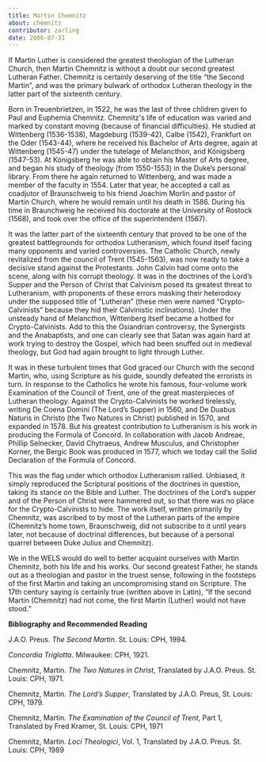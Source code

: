 ```yaml
---
title: Martin Chemnitz
about: chemnitz
contributor: zarling
date: 2006-07-31
---
```


If Martin Luther is considered the greatest theologian of the Lutheran Church, then Martin Chemnitz is without a doubt our second greatest Lutheran Father. Chemnitz is certainly deserving of the title “the Second Martin”, and was the primary bulwark of orthodox Lutheran theology in the latter part of the sixteenth century.

Born in Treuenbrietzen, in 1522, he was the last of three children given to Paul and Euphemia Chemnitz. Chemnitz's life of education was varied and marked by constant moving (because of financial difficulties). He studied at Wittenberg (1536-1538), Magdeburg (1539-42), Calbe (1542), Frankfurt on the Oder (1543-44), where he received his Bachelor of Arts degree, again at Wittenberg (1545-47) under the tutelage of Melancthon, and Königsberg (1547-53). At Königsberg he was able to obtain his Master of Arts degree, and began his study of theology (from 1550-1553) in the Duke’s personal library. From there he again returned to Wittenberg, and was made a member of the faculty in 1554. Later that year, he accepted a call as coadjutor of Braunschweig to his friend Joachim Morlin and pastor of Martin Church, where he would remain until his death in 1586. During his time in Braunchweig he received his doctorate at the University of Rostock (1568), and took over the office of the superintendent (1567).

It was the latter part of the sixteenth century that proved to be one of the greatest battlegrounds for orthodox Lutheranism, which found itself facing many opponents and varied controversies. The Catholic Church, newly revitalized from the council of Trent (1545-1563), was now ready to take a decisive stand against the Protestants. John Calvin had come onto the scene, along with his corrupt theology. It was in the doctrines of the Lord’s Supper and the Person of Christ that Calvinism posed its greatest threat to Lutheranism, with proponents of these errors masking their heterodoxy under the supposed title of “Lutheran” (these men were named “Crypto-Calvinists” because they hid their Calvinistic inclinations). Under the unsteady hand of Melancthon, Wittenberg itself became a hotbed for Crypto-Calvinists. Add to this the Osiandrian controversy, the Synergists and the Anabaptists, and one can clearly see that Satan was again hard at work trying to destroy the Gospel, which had been snuffed out in medieval theology, but God had again brought to light through Luther.

It was in these turbulent times that God graced our Church with the second Martin, who, using Scripture as his guide, soundly defeated the errorists in turn. In response to the Catholics he wrote his famous, four-volume work Examination of the Council of Trent, one of the great masterpieces of Lutheran theology. Against the Crypto-Calvinists he worked tirelessly, writing De Coena Domini (The Lord’s Supper) in 1560, and De Duabus Naturis in Christo (the Two Natures in Christ) published in 1570, and expanded in 1578. But his greatest contribution to Lutheranism is his work in producing the Formula of Concord. In collaboration with Jacob Andreae, Phillip Selnecker, David Chytraeus, Andrew Musculus, and Christopher Korner, the Bergic Book was produced in 1577, which we today call the Solid Declaration of the Formula of Concord.

This was the flag under which orthodox Lutheranism rallied. Unbiased, it simply reproduced the Scriptural positions of the doctrines in question, taking its stance on the Bible and Luther. The doctrines of the Lord’s supper and of the Person of Christ were hammered out, so that there was no place for the Crypto-Calvinists to hide. The work itself, written primarily by Chemnitz, was ascribed to by most of the Lutheran parts of the empire (Chemnitz’s home town, Braunschweig, did not subscribe to it until years later, not because of doctrinal differences, but because of a personal quarrel between Duke Julius and Chemnitz).

We in the WELS would do well to better acquaint ourselves with Martin Chemnitz, both his life and his works. Our second greatest Father, he stands out as a theologian and pastor in the truest sense, following in the footsteps of the first Martin and taking an uncompromising stand on Scripture. The 17th century saying is certainly true (written above in Latin), “If the second Martin (Chemnitz) had not come, the first Martin (Luther) would not have stood.”

**Bibliography and Recommended Reading**

J.A.O. Preus. *The Second Martin*. St. Louis: CPH, 1994.

*Concordia Triglotta*. Milwaukee: CPH, 1921.

Chemnitz, Martin. *The Two Natures in Christ*, Translated by J.A.O. Preus. St. Louis: CPH, 1971.

Chemnitz, Martin. *The Lord’s Supper*, Translated by J.A.O. Preus, St. Louis: CPH, 1979.

Chemnitz, Martin. *The Examination of the Council of Trent*, Part 1, Translated by Fred Kramer, St. Louis: CPH, 1971

Chemnitz, Martin. *Loci Theologici*, Vol. 1, Translated by J.A.O. Preus. St. Louis: CPH, 1989